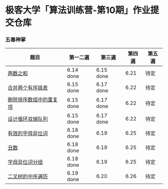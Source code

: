 # 极客大学「算法训练营-第10期」作业提交仓库

### 五毒神掌

| 题目 | 第一二遍 | 第三遍 | 第四遍 | 第五遍 |
|---|---|---|---|---|
| [两数之和](https://leetcode-cn.com/problems/two-sum/) | 6.14 done | 6.15 done | 6.21 | 待定 |
| [合并两个有序链表](https://leetcode-cn.com/problems/merge-two-sorted-lists/) | 6.15 done | 6.17 done | 6.22 | 待定 |
| [删除排序数组中的重复项](https://leetcode-cn.com/problems/remove-duplicates-from-sorted-array/) | 6.15 done | 6.17 done | 6.22 | 待定 |
| [设计循环双端队列](https://leetcode.com/problems/design-circular-deque/) | 6.15 done | 6.17 done | 6.22 | 待定 |
| [有效的字母异位词](https://leetcode-cn.com/problems/valid-anagram/description/) | 6.18 done | 6.19 | 6.25 | 待定 |
| [丑数](https://leetcode-cn.com/problems/chou-shu-lcof/) | 6.18 done | 6.19 | 6.25 | 待定 |
| [字母异位词分组](https://leetcode-cn.com/problems/group-anagrams/) | 6.18 done | 6.19 | 6.25 | 待定 |
| [二叉树的中序遍历](https://leetcode-cn.com/problems/binary-tree-inorder-traversal/) | 6.19 done | 6.20 | 6.26 | 待定 |
